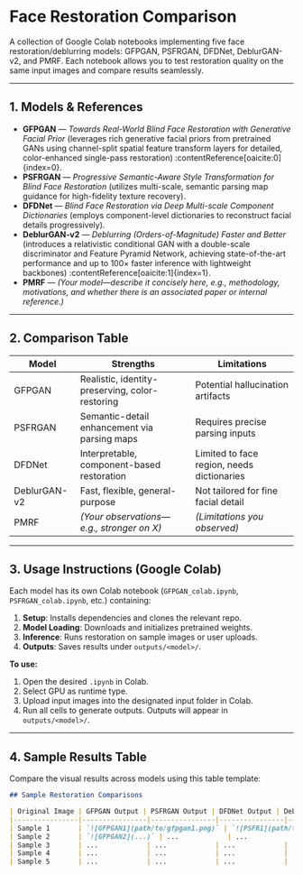 # Face Restoration Comparison

A collection of Google Colab notebooks implementing five face restoration/deblurring models:
GFPGAN, PSFRGAN, DFDNet, DeblurGAN-v2, and PMRF. Each notebook allows you to test restoration quality on the same input images and compare results seamlessly.

---

## 1. Models & References

- **GFPGAN** — *Towards Real-World Blind Face Restoration with Generative Facial Prior* (leverages rich generative facial priors from pretrained GANs using channel-split spatial feature transform layers for detailed, color-enhanced single-pass restoration) :contentReference[oaicite:0]{index=0}.
- **PSFRGAN** — *Progressive Semantic-Aware Style Transformation for Blind Face Restoration* (utilizes multi-scale, semantic parsing map guidance for high-fidelity texture recovery).
- **DFDNet** — *Blind Face Restoration via Deep Multi-scale Component Dictionaries* (employs component-level dictionaries to reconstruct facial details progressively).
- **DeblurGAN-v2** — *Deblurring (Orders-of-Magnitude) Faster and Better* (introduces a relativistic conditional GAN with a double-scale discriminator and Feature Pyramid Network, achieving state-of-the-art performance and up to 100× faster inference with lightweight backbones) :contentReference[oaicite:1]{index=1}.
- **PMRF** — *(Your model—describe it concisely here, e.g., methodology, motivations, and whether there is an associated paper or internal reference.)*

---

## 2. Comparison Table

| Model         | Strengths                                  | Limitations                     |
|---------------|---------------------------------------------|----------------------------------|
| GFPGAN        | Realistic, identity-preserving, color-restoring | Potential hallucination artifacts |
| PSFRGAN       | Semantic-detail enhancement via parsing maps | Requires precise parsing inputs  |
| DFDNet        | Interpretable, component-based restoration   | Limited to face region, needs dictionaries |
| DeblurGAN-v2  | Fast, flexible, general-purpose              | Not tailored for fine facial detail |
| PMRF          | *(Your observations—e.g., stronger on X)*     | *(Limitations you observed)*     |

---

## 3. Usage Instructions (Google Colab)

Each model has its own Colab notebook (`GFPGAN_colab.ipynb`, `PSFRGAN_colab.ipynb`, etc.) containing:

1. **Setup**: Installs dependencies and clones the relevant repo.
2. **Model Loading**: Downloads and initializes pretrained weights.
3. **Inference**: Runs restoration on sample images or user uploads.
4. **Outputs**: Saves results under `outputs/<model>/`.

**To use:**

1. Open the desired `.ipynb` in Colab.
2. Select GPU as runtime type.
3. Upload input images into the designated input folder in Colab.
4. Run all cells to generate outputs. Outputs will appear in `outputs/<model>/`.

---

## 4. Sample Results Table

Compare the visual results across models using this table template:

```markdown
## Sample Restoration Comparisons

| Original Image | GFPGAN Output | PSFRGAN Output | DFDNet Output | DeblurGAN-v2 Output | PMRF Output |
|----------------|----------------|----------------|----------------|----------------------|-------------|
| Sample 1       | `![GFPGAN1](path/to/gfpgan1.png)` | `![PSFR1](path/to/psfr1.png)` | `![DFD1](path/to/dfd1.png)` | `![Deblur1](path/to/deblur1.png)` | `![PMRF1](path/to/pmrf1.png)` |
| Sample 2       | `![GFPGAN2](...)` | ...            | ...            | ...                  | ...         |
| Sample 3       | ...            | ...            | ...            | ...                  | ...         |
| Sample 4       | ...            | ...            | ...            | ...                  | ...         |
| Sample 5       | ...            | ...            | ...            | ...                  | ...         |
